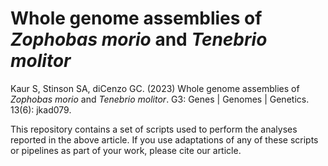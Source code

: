 # Whole genome assemblies of *Zophobas morio* and *Tenebrio molitor*

Kaur S, Stinson SA, diCenzo GC. (2023) Whole genome assemblies of *Zophobas morio* and *Tenebrio molitor*. G3: Genes | Genomes | Genetics. 13(6): jkad079.

This repository contains a set of scripts used to perform the analyses reported in the above article. If you use adaptations of any of these scripts or pipelines as part of your work, please cite our article.

